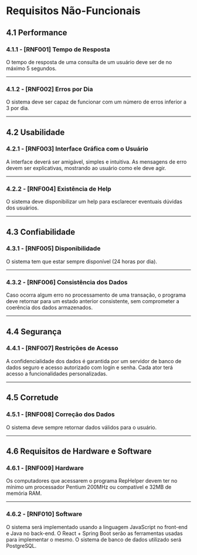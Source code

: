 # Requisitos Não-Funcionais

## 4.1 Performance

### 4.1.1 - [RNF001] Tempo de Resposta

O tempo de resposta de uma consulta de um usuário deve ser de no máximo 5 segundos.

---

### 4.1.2 - [RNF002] Erros por Dia

O sistema deve ser capaz de funcionar com um número de erros inferior a 3 por dia.

---

## 4.2 Usabilidade

### 4.2.1 - [RNF003] Interface Gráfica com o Usuário

A interface deverá ser amigável, simples e intuitiva. As mensagens de erro devem ser explicativas, mostrando ao usuário como ele deve agir.

---

### 4.2.2 - [RNF004] Existência de Help

O sistema deve disponibilizar um help para esclarecer eventuais dúvidas dos usuários.

---

## 4.3 Confiabilidade

### 4.3.1 - [RNF005] Disponibilidade

O sistema tem que estar sempre disponível (24 horas por dia).

---

### 4.3.2 - [RNF006] Consistência dos Dados

Caso ocorra algum erro no processamento de uma transação, o programa deve retornar para um estado anterior consistente, sem comprometer a coerência dos dados armazenados.

---

## 4.4 Segurança

### 4.4.1 - [RNF007] Restrições de Acesso

A confidencialidade dos dados é garantida por um servidor de banco de dados seguro e acesso autorizado com login e senha. Cada ator terá acesso a funcionalidades personalizadas.

---

## 4.5 Corretude

### 4.5.1 - [RNF008] Correção dos Dados

O sistema deve sempre retornar dados válidos para o usuário.

---

## 4.6 Requisitos de Hardware e Software

### 4.6.1 - [RNF009] Hardware

Os computadores que acessarem o programa RepHelper devem ter no mínimo um processador Pentium 200MHz ou compatível e 32MB de memória RAM.

---

### 4.6.2 - [RNF010] Software

O sistema será implementado usando a linguagem JavaScript no front-end e Java no back-end. O React + Spring Boot serão as ferramentas usadas para implementar o mesmo. O sistema de banco de dados utilizado será PostgreSQL.
